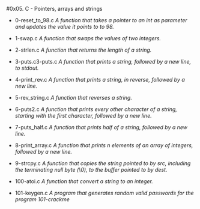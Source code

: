 #0x05. C - Pointers, arrays and strings

- 0-reset_to_98.c  *A  function that takes a pointer to an int as parameter and updates the value it points to to 98.*

- 1-swap.c *A function that swaps the values of two integers.*

- 2-strlen.c *A function that returns the length of a string.*

- 3-puts.c3-puts.c *A function that prints a string, followed by a new line, to stdout.*

- 4-print_rev.c *A function that prints a string, in reverse, followed by a new line.*

- 5-rev_string.c *A function that reverses a string.*

- 6-puts2.c *A function that prints every other character of a string, starting with the first character, followed by a new line.*

- 7-puts_half.c *A function that prints half of a string, followed by a new line.*

- 8-print_array.c *A function that prints n elements of an array of integers, followed by a new line.*

- 9-strcpy.c *A function that copies the string pointed to by src, including the terminating null byte (\0), to the buffer pointed to by dest.*

- 100-atoi.c *A function that convert a string to an integer.*

- 101-keygen.c *A program that generates random valid passwords for the program 101-crackme*
